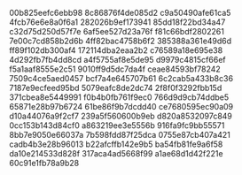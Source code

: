 00b825eefc6ebb98
8c86876f4de085d2
c9a50490afe61ca5
4fcb76e6e8a0f6a1
282026b9ef173941
85dd18f22bd34a47
c32d75d250d57f7e
6af5ee527d23a76f
f81c66bdf2802261
7e00c7cd858b2d6b
4ff82bac4758b6f2
385388a361e49d6d
ff89f102db300af4
172114dba2eaa2b2
c76589a18e695e38
4d292fb7fb4dd8cd
a4f5755af8e5de95
d9979c4815cf66ef
f5a1aaf8555e2c51
9010ff9d5dc7da4f
ceae84593bf78242
7509c4ce5aed0457
bcf7a4e645707b61
6c2cab5a433b8c36
7187e9ecfeed95bd
5079eafc8de2dc74
2f8f0f3292fbb15d
371cbea8e5449991
f0b4b0fb761f9ec0
766d9d9cb74ddbe5
65871e28b97b6724
61be86f9b7dcdd40
ce7680595ec90a09
d10a44076a9f2cf7
239a5f560600b9eb
d820a8532097c849
0cc153b143d84cf0
a863219ee3e5556b
916fa9fc9bb55571
8bb7e9050e66037a
7b598fdd87f25dca
0755e87cb407a421
cadb4b3e28b96013
b22afcffb142e9b5
ba54fb81fe9a6f58
da10e214533d828f
317aca4ad5668f99
a1ae68d1d42f221e
60c91e1fb78a9b28
